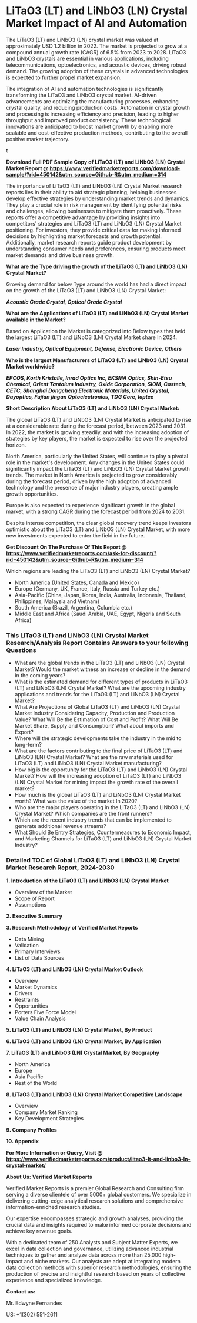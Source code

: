 <meta name="title" content="Global LiTaO3 (LT) and LiNbO3 (LN) Crystal Market Impact of AI and Automation"><meta name="description" content="The LiTaO3 (LT) and LiNbO3 (LN) crystal market was valued at approximately USD 1.2 billion in 2022. The market is projected to grow at a compound annual growth rate (C"><meta name="title" content="LiTaO3 (LT) and LiNbO3 (LN) Crystal Market Size, Share, Scope, Trends, Growth, Opportunities, Analysis, Forecast"><h1>LiTaO3 (LT) and LiNbO3 (LN) Crystal Market Impact of AI and Automation</h1><p>The LiTaO3 (LT) and LiNbO3 (LN) crystal market was valued at approximately USD 1.2 billion in 2022. The market is projected to grow at a compound annual growth rate (CAGR) of 6.5% from 2023 to 2028. LiTaO3 and LiNbO3 crystals are essential in various applications, including telecommunications, optoelectronics, and acoustic devices, driving robust demand. The growing adoption of these crystals in advanced technologies is expected to further propel market expansion.</p><p>The integration of AI and automation technologies is significantly transforming the LiTaO3 and LiNbO3 crystal market. AI-driven advancements are optimizing the manufacturing processes, enhancing crystal quality, and reducing production costs. Automation in crystal growth and processing is increasing efficiency and precision, leading to higher throughput and improved product consistency. These technological innovations are anticipated to boost market growth by enabling more scalable and cost-effective production methods, contributing to the overall positive market trajectory.</p>t</p><p id="" class=""><strong>Download Full PDF Sample Copy of LiTaO3 (LT) and LiNbO3 (LN) Crystal Market Report @ <a href="https://www.verifiedmarketreports.com/download-sample/?rid=450142&utm_source=Github-R&utm_medium=314" target="_blank">https://www.verifiedmarketreports.com/download-sample/?rid=450142&utm_source=Github-R&utm_medium=314</a></strong></p><p>The importance of&nbsp;LiTaO3 (LT) and LiNbO3 (LN) Crystal Market research reports lies in their ability to aid strategic planning, helping businesses develop effective strategies by understanding market trends and dynamics. They play a crucial role in risk management by identifying potential risks and challenges, allowing businesses to mitigate them proactively. These reports offer a competitive advantage by providing insights into competitors' strategies and LiTaO3 (LT) and LiNbO3 (LN) Crystal Market positioning. For investors, they provide critical data for making informed decisions by highlighting market forecasts and growth potential. Additionally, market research reports guide product development by understanding consumer needs and preferences, ensuring products meet market demands and drive business growth.</p><p><strong>What are the&nbsp;Type driving the growth of the LiTaO3 (LT) and LiNbO3 (LN) Crystal Market?</strong></p><p id="" class="">Growing demand for below Type around the world has had a direct impact on the growth of the LiTaO3 (LT) and LiNbO3 (LN) Crystal Market:</p><em><strong>Acoustic Grade Crystal, Optical Grade Crystal</strong></em></p><strong>What are the&nbsp;Applications&nbsp;of LiTaO3 (LT) and LiNbO3 (LN) Crystal Market available in the Market?</strong></p><p id="" class="">Based on Application the Market is categorized into Below types that held the largest LiTaO3 (LT) and LiNbO3 (LN) Crystal Market share In 2024.</p><em><strong>Laser Industry, Optical Equipment, Defense, Electronic Device, Others</strong></em></p><strong>Who is the largest Manufacturers of LiTaO3 (LT) and LiNbO3 (LN) Crystal Market worldwide?</strong></p><p><em><strong>EPCOS, Korth Kristalle, Inrad Optics Inc, EKSMA Optics, Shin-Etsu Chemical, Orient Tantalum Industry, Oxide Corporation, SIOM, Castech, CETC, Shanghai Dongcheng Electronic Materials, United Crystal, Dayoptics, Fujian jingan Optoelectronics, TDG Core, Ioptee</strong></em></p><p id="" class=""><strong>Short Description About LiTaO3 (LT) and LiNbO3 (LN) Crystal Market:</strong></p><p>The global LiTaO3 (LT) and LiNbO3 (LN) Crystal Market is anticipated to rise at a considerable rate during the forecast period, between 2023 and 2031. In 2022, the market is growing steadily, and with the increasing adoption of strategies by key players, the market is expected to rise over the projected horizon.</p><p>North America, particularly the United States, will continue to play a pivotal role in the market's development. Any changes in the United States could significantly impact the LiTaO3 (LT) and LiNbO3 (LN) Crystal Market growth trends. The market in North America is projected to grow considerably during the forecast period, driven by the high adoption of advanced technology and the presence of major industry players, creating ample growth opportunities.</p><p>Europe is also expected to experience significant growth in the global market, with a strong CAGR during the forecast period from 2024 to 2031.</p><p>Despite intense competition, the clear global recovery trend keeps investors optimistic about the LiTaO3 (LT) and LiNbO3 (LN) Crystal Market, with more new investments expected to enter the field in the future.</p><p id="" class=""><strong>Get Discount On The Purchase Of This Report @ <a href="https://www.verifiedmarketreports.com/ask-for-discount/?rid=450142&utm_source=Github-R&utm_medium=314" target="_blank">https://www.verifiedmarketreports.com/ask-for-discount/?rid=450142&utm_source=Github-R&utm_medium=314</a></strong></p>Which regions are leading the LiTaO3 (LT) and LiNbO3 (LN) Crystal Market?</p><ul><li>North America (United States, Canada and Mexico)</li><li>Europe (Germany, UK, France, Italy, Russia and Turkey etc.)</li><li>Asia-Pacific (China, Japan, Korea, India, Australia, Indonesia, Thailand, Philippines, Malaysia and Vietnam)</li><li>South America (Brazil, Argentina, Columbia etc.)</li><li>Middle East and Africa (Saudi Arabia, UAE, Egypt, Nigeria and South Africa)</li></ul><h3 id="" class="">This LiTaO3 (LT) and LiNbO3 (LN) Crystal Market Research/Analysis Report Contains Answers to your following Questions</h3><ul><li>What are the global trends in the LiTaO3 (LT) and LiNbO3 (LN) Crystal Market? Would the market witness an increase or decline in the demand in the coming years?</li><li>What is the estimated demand for different types of products in LiTaO3 (LT) and LiNbO3 (LN) Crystal Market? What are the upcoming industry applications and trends for the LiTaO3 (LT) and LiNbO3 (LN) Crystal Market?</li><li>What Are Projections of Global LiTaO3 (LT) and LiNbO3 (LN) Crystal Market Industry Considering Capacity, Production and Production Value? What Will Be the Estimation of Cost and Profit? What Will Be Market Share, Supply and Consumption? What about imports and Export?</li><li>Where will the strategic developments take the industry in the mid to long-term?</li><li>What are the factors contributing to the final price of LiTaO3 (LT) and LiNbO3 (LN) Crystal Market? What are the raw materials used for LiTaO3 (LT) and LiNbO3 (LN) Crystal Market manufacturing?</li><li>How big is the opportunity for the LiTaO3 (LT) and LiNbO3 (LN) Crystal Market? How will the increasing adoption of LiTaO3 (LT) and LiNbO3 (LN) Crystal Market for mining impact the growth rate of the overall market?</li><li>How much is the global LiTaO3 (LT) and LiNbO3 (LN) Crystal Market worth? What was the value of the market In 2020?</li><li>Who are the major players operating in the LiTaO3 (LT) and LiNbO3 (LN) Crystal Market? Which companies are the front runners?</li><li>Which are the recent industry trends that can be implemented to generate additional revenue streams?</li><li>What Should Be Entry Strategies, Countermeasures to Economic Impact, and Marketing Channels for LiTaO3 (LT) and LiNbO3 (LN) Crystal Market Industry?</li></ul><h3 id="" class="">Detailed TOC of Global LiTaO3 (LT) and LiNbO3 (LN) Crystal Market Research Report, 2024-2030</h3><p id="" class=""><strong>1. Introduction of the LiTaO3 (LT) and LiNbO3 (LN) Crystal Market</strong></p><ul><li>Overview of the Market</li><li>Scope of Report</li><li>Assumptions</li></ul><p id="" class=""><strong>2. Executive Summary</strong></p><p id="" class=""><strong>3. Research Methodology of Verified Market Reports</strong></p><ul><li>Data Mining</li><li>Validation</li><li>Primary Interviews</li><li>List of Data Sources</li></ul><p id="" class=""><strong>4. LiTaO3 (LT) and LiNbO3 (LN) Crystal Market Outlook</strong></p><ul><li>Overview</li><li>Market Dynamics</li><li>Drivers</li><li>Restraints</li><li>Opportunities</li><li>Porters Five Force Model</li><li>Value Chain Analysis</li></ul><p id="" class=""><strong>5. LiTaO3 (LT) and LiNbO3 (LN) Crystal Market, By Product</strong></p><p id="" class=""><strong>6. LiTaO3 (LT) and LiNbO3 (LN) Crystal Market, By Application</strong></p><p id="" class=""><strong>7. LiTaO3 (LT) and LiNbO3 (LN) Crystal Market, By Geography</strong></p><ul><li>North America</li><li>Europe</li><li>Asia Pacific</li><li>Rest of the World</li></ul><p id="" class=""><strong>8. LiTaO3 (LT) and LiNbO3 (LN) Crystal Market Competitive Landscape</strong></p><ul><li>Overview</li><li>Company Market Ranking</li><li>Key Development Strategies</li></ul><p id="" class=""><strong>9. Company Profiles</strong></p><p id="" class=""><strong>10. Appendix</strong></p><p id="" class=""><strong>For More Information or Query, Visit @ <a href="https://www.verifiedmarketreports.com/product/litao3-lt-and-linbo3-ln-crystal-market/" target="_blank">https://www.verifiedmarketreports.com/product/litao3-lt-and-linbo3-ln-crystal-market/</a></strong></p><p id="" class=""><strong>About Us: Verified Market Reports</strong></p><p id="" class="">Verified Market Reports is a premier Global Research and Consulting firm serving a diverse clientele of over 5000+ global customers. We specialize in delivering cutting-edge analytical research solutions and comprehensive information-enriched research studies.</p><p id="" class="">Our expertise encompasses strategic and growth analyses, providing the crucial data and insights required to make informed corporate decisions and achieve key revenue goals.</p><p id="" class="">With a dedicated team of 250 Analysts and Subject Matter Experts, we excel in data collection and governance, utilizing advanced industrial techniques to gather and analyze data across more than 25,000 high-impact and niche markets. Our analysts are adept at integrating modern data collection methods with superior research methodologies, ensuring the production of precise and insightful research based on years of collective experience and specialized knowledge.</p><p id="" class=""><strong>Contact us:</strong></p><p id="" class="">Mr. Edwyne Fernandes</p><p id="" class="">US: +1(302) 551-2611</p>